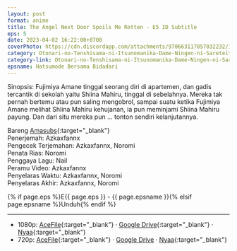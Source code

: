 ```yaml
---
layout: post
format: anime
title: The Angel Next Door Spoils Me Rotten - E5 ID Subtitle
eps: 5
date: 2023-04-02 16:22:00+0700
coverPhoto: https://cdn.discordapp.com/attachments/970663117057032232/1092016109181480960/mpv-shot0231.jpg
category: Otonari-no-Tenshisama-ni-Itsunomanika-Dame-Ningen-ni-Sareteita-Ken
category-link: Otonari-no-Tenshisama-ni-Itsunomanika-Dame-Ningen-ni-Sareteita-Ken
epsname: Hatsumode Bersama Bidadari
---
```


Sinopsis: Fujimiya Amane tinggal seorang diri di apartemen, dan gadis tercantik di sekolah yaitu Shiina Mahiru, tinggal di sebelahnya. Mereka tak pernah bertemu atau pun saling mengobrol, sampai suatu ketika Fujimiya Amane melihat Shiina Mahiru kehujanan, ia pun meminjami Shiina Mahiru payung. Dan dari situ mereka pun ... tonton sendiri kelanjutannya.

Bareng [Amasubs](https://amasubs.xyz/){:target="_blank"}<br>
Penerjemah: Azkaxfannx<br>
Pengecek Terjemahan: Azkaxfannx, Noromi<br>
Penata Rias: Noromi<br>
Penggaya Lagu: Nail<br>
Peramu Video: Azkaxfannx<br>
Penyelaras Waktu: Azkaxfannx, Noromi<br>
Penyelaras Akhir: Azkaxfannx, Noromi<br>

{% if page.eps %}E{{ page.eps }} - {{ page.epsname }}{% elsif page.epsname %}Unduh{% endif %}

---
- 1080p: [AceFile](https://acefile.co/f/97976265/amai-tetangga-bidadari-05-1080p47d4397a-mkv){:target="_blank"} &middot; [Google Drive](https://drive.google.com/file/d/1s7nCVfXIoHnaGAXkCPxpmyF6HRS9WR5A/view?usp=sharing){:target="_blank"} &middot; [Nyaa](https://nyaa.si/view/1655786){:target="_blank"}<br>
- 720p: [AceFile](https://acefile.co/f/97976264/amai-tetangga-bidadari-05-720pe9ce2107-mkv){:target="_blank"} &middot; [Google Drive](https://drive.google.com/file/d/1UdaHAp3St93Ia2-KFyPeaOQbIBDWDgRg/view?usp=sharing) &middot; [Nyaa](https://nyaa.si/view/1655785){:target="_blank"}